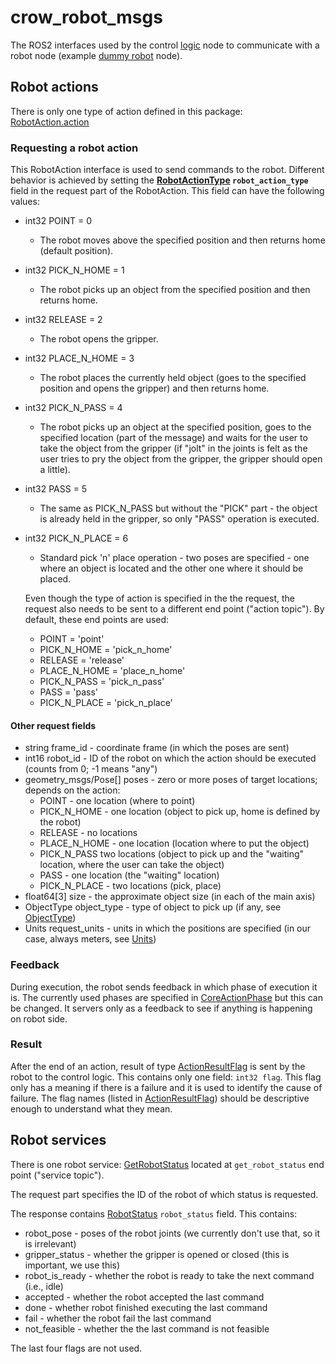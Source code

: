 # crow_robot_msgs

The ROS2 interfaces used by the control [logic](https://gitlab.ciirc.cvut.cz/imitrob/common-imitrob-setup-hw-sw/crow/-/blob/main/src/crow_control/crow_control/logic.py) node to communicate with a robot node (example [dummy robot](https://gitlab.ciirc.cvut.cz/imitrob/common-imitrob-setup-hw-sw/crow/-/blob/main/src/crow_control/crow_control/testing/dummy_action_robot.py) node).

## Robot actions

There is only one type of action defined in this package:  
[RobotAction.action](action/RobotAction.action)  

### Requesting a robot action

This RobotAction interface is used to send commands to the robot. Different behavior is achieved by setting the **[RobotActionType](msg/RobotActionType.msg)  `robot_action_type`** field in the request part of the RobotAction. This field can have the following values:  
* int32 POINT         = 0  
  * The robot moves above the specified position and then returns home (default position).  
* int32 PICK_N_HOME   = 1  
  * The robot picks up an object from the specified position and then returns home.  
* int32 RELEASE       = 2  
  * The robot opens the gripper.  
* int32 PLACE_N_HOME  = 3  
  * The robot places the currently held object (goes to the specified position and opens the gripper) and then returns home.  
* int32 PICK_N_PASS   = 4  
  * The robot picks up an object at the specified position, goes to the specified location (part of the message) and waits for the user to take the object from the gripper (if "jolt" in the joints is felt as the user tries to pry the object from the gripper, the gripper should open a little).
* int32 PASS          = 5  
  * The same as PICK_N_PASS but without the "PICK" part - the object is already held in the gripper, so only "PASS" operation is executed.
* int32 PICK_N_PLACE  = 6  
  * Standard pick 'n' place operation - two poses are specified - one where an object is located and the other one where it should be placed.

  Even though the type of action is specified in the the request, the request also needs to be sent to a different end point ("action topic"). By default, these end points are used:
    * POINT = 'point'  
    * PICK_N_HOME = 'pick_n_home'  
    * RELEASE = 'release'  
    * PLACE_N_HOME = 'place_n_home'  
    * PICK_N_PASS = 'pick_n_pass'
    * PASS = 'pass'  
    * PICK_N_PLACE = 'pick_n_place'  

#### Other request fields  
* string frame_id  - coordinate frame (in which the poses are sent)
* int16 robot_id - ID of the robot on which the action should be executed (counts from 0; -1 means "any")
* geometry_msgs/Pose[] poses  - zero or more poses of target locations; depends on the action:  
    * POINT - one location (where to point)  
    * PICK_N_HOME - one location (object to pick up, home is defined by the robot)  
    * RELEASE - no locations  
    * PLACE_N_HOME - one location (location where to put the object)
    * PICK_N_PASS two locations (object to pick up and the "waiting" location, where the user can take the object)
    * PASS - one location (the "waiting" location)
    * PICK_N_PLACE - two locations (pick, place)  
* float64[3] size - the approximate object size (in each of the main axis)  
* ObjectType object_type - type of object to pick up (if any, see [ObjectType](msg/ObjectType.msg))
* Units request_units - units in which the positions are specified (in our case, always meters, see [Units](msg/Units.msg))

### Feedback 

During execution, the robot sends feedback in which phase of execution it is. The currently used phases are specified in [CoreActionPhase](msg/CoreActionPhase.msg) but this can be changed. It servers only as a feedback to see if anything is happening on robot side.

### Result  

After the end of an action, result of type [ActionResultFlag](msg/ActionResultFlag.msg) is sent by the robot to the control logic. This contains only one field: `int32 flag`. This flag only has a meaning if there is a failure and it is used to identify the cause of failure. The flag names (listed in [ActionResultFlag](msg/ActionResultFlag.msg)) should be descriptive enough to understand what they mean.


## Robot services

There is one robot service: [GetRobotStatus](srv/GetRobotStatus.srv) located at `get_robot_status` end point ("service topic").  

The request part specifies the ID of the robot of which status is requested.  

The response contains [RobotStatus](msg/RobotStatus.msg) `robot_status` field. This contains:
* robot_pose - poses of the robot joints (we currently don't use that, so it is irrelevant)  
* gripper_status - whether the gripper is opened or closed (this is important, we use this)
* robot_is_ready - whether the robot is ready to take the next command (i.e., idle)  
* accepted - whether the robot accepted the last command   
* done - whether robot finished executing the last command   
* fail - whether the robot fail the last command   
* not_feasible - whether the the last command is not feasible   

The last four flags are not used.